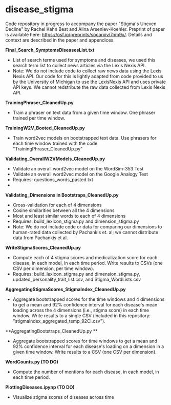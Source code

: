# disease_stigma
Code repository in progress to accompany the paper "Stigma's Uneven Decline" by Rachel Kahn Best and Alina Arseniev-Koehler. Preprint of paper is available here: https://osf.io/preprints/socarxiv/7nm9x/. Details and context are described in the paper and appendices. 


**Final_Search_SymptomsDiseasesList.txt**
* List of search terms used for symptoms and diseases, we used this search term list to collect news articles via the Lexis Nexis API. 
* Note: We do not include code to collect raw news data using the Lexis Nexis API. Our code for this is lightly adapted from code provided to us by the University of Michigan to use the LexisNexis API and uses private API keys. We cannot redstribute the raw data collected from Lexis Nexis API.

**TrainingPhraser_CleanedUp.py**
* Train a phraser on text data from a given time window. One phraser trained per time window. 

**TrainingW2V_Booted_CleanedUp.py**
* Train word2vec models on bootstrapped text data. Use phrasers for each time window trained with the code "TrainingPhraser_CleanedUp.py"

**Validating_OverallW2VModels_CleanedUp.py**
* Validate an overall word2vec model on the WordSim-353 Test
* Validate an overall word2vec model on the Google Analogy Test
* Requires: questions_words_pasted.txt
* 
**Validating_Dimensions in Bootstraps_CleanedUp.py**
* Cross-validation for each of 4 dimensions
* Cosine similarities between all the 4 dimensions
* Most and least similar words to each of 4 dimensions
* Requires: build_lexicon_stigma.py and dimension_stigma.py
* Note: We do not include code or data for comparing our dimensions to human-rated data collected by Pachankis et. al; we cannot distribute data from Pachankis et al.  

**WriteStigmaScores_CleanedUp.py**
* Compute each of 4 stigma scores and medicalization score for each disease, in each model, in each time period. Write results to CSVs (one CSV per dimension, per time window).
* Requires: build_lexicon_stigma.py and dimension_stigma.py, updated_personality_trait_list.csv, and Stigma_WordLists.csv

**AggregatingStigmaScores_StigmaIndex_CleanedUp.py**
* Aggregate bootstrapped scores for the time windows and 4 dimensions to get a mean and 92% confidence interval for each disease's mean loading across the 4 dimensions (i.e., stigma score) in each time window. Write results to a single CSV (included in this repository: "stigmaindex_aggregated_temp_92CI.csv").

**AggregatingBootstraps_CleanedUp.py **
* Aggregate bootstrapped scores for time windows to get a mean and 92% confidence interval for each disease's loading on a dimension in a given time window. Write results to a CSV (one CSV per dimension). 

**WordCounts.py (TO DO)**
* Compute the number of mentions for each disease, in each model, in each time period. 

**PlottingDiseases.ipynp (TO DO)**
* Visualize stigma scores of diseases across time
